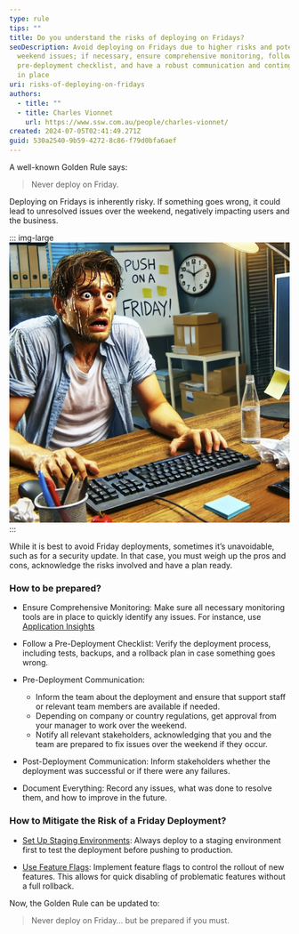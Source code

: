 ```yaml
---
type: rule
tips: ""
title: Do you understand the risks of deploying on Fridays?
seoDescription: Avoid deploying on Fridays due to higher risks and potential
  weekend issues; if necessary, ensure comprehensive monitoring, follow a
  pre-deployment checklist, and have a robust communication and contingency plan
  in place
uri: risks-of-deploying-on-fridays
authors:
  - title: ""
  - title: Charles Vionnet
    url: https://www.ssw.com.au/people/charles-vionnet/
created: 2024-07-05T02:41:49.271Z
guid: 530a2540-9b59-4272-8c86-f79d0bfa6aef
---
```

A well-known Golden Rule says: 
> Never deploy on Friday.

Deploying on Fridays is inherently risky. If something goes wrong, it could lead to unresolved issues over the weekend, negatively impacting users and the business.

<!--endintro-->

::: img-large  
![Figure: When the Golden Rule is not followed](risks-of-deploying-on-fridays.png)
:::

While it is best to avoid Friday deployments, sometimes it’s unavoidable, such as for a security update. In that case, you must weigh up the pros and cons, acknowledge the risks involved and have a plan ready.

### How to be prepared?

- Ensure Comprehensive Monitoring: Make sure all necessary monitoring tools are in place to quickly identify any issues. For instance, use [Application Insights](https://www.ssw.com.au/rules/how-to-set-up-application-insights/)

- Follow a Pre-Deployment Checklist: Verify the deployment process, including tests, backups, and a rollback plan in case something goes wrong.
- Pre-Deployment Communication:

  - Inform the team about the deployment and ensure that support staff or relevant team members are available if needed.
  - Depending on company or country regulations, get approval from your manager to work over the weekend.
  - Notify all relevant stakeholders, acknowledging that you and the team are prepared to fix issues over the weekend if they occur.
- Post-Deployment Communication: Inform stakeholders whether the deployment was successful or if there were any failures.
- Document Everything: Record any issues, what was done to resolve them, and how to improve in the future.

### How to Mitigate the Risk of a Friday Deployment?
- [Set Up Staging Environments](https://www.ssw.com.au/rules/do-you-have-separate-development-testing-and-production-environments/): Always deploy to a staging environment first to test the deployment before pushing to production.

- [Use Feature Flags](https://www.ssw.com.au/rules/a-b-testing/): Implement feature flags to control the rollout of new features. This allows for quick disabling of problematic features without a full rollback.

Now, the Golden Rule can be updated to:
> Never deploy on Friday… but be prepared if you must.
